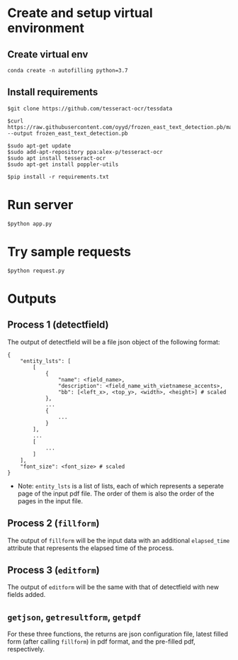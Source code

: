 # Create and setup virtual environment
## Create virtual env
```
conda create -n autofilling python=3.7
```
## Install requirements
```
$git clone https://github.com/tesseract-ocr/tessdata

$curl https://raw.githubusercontent.com/oyyd/frozen_east_text_detection.pb/master/frozen_east_text_detection.pb --output frozen_east_text_detection.pb

$sudo apt-get update
$sudo add-apt-repository ppa:alex-p/tesseract-ocr
$sudo apt install tesseract-ocr
$sudo apt-get install poppler-utils

$pip install -r requirements.txt
```

# Run server
```
$python app.py
```

# Try sample requests
```
$python request.py
```

# Outputs
## Process 1 (detectfield)
The output of detectfield will be a file json object of the following format:
```
{
    "entity_lsts": [
        [
            {
                "name": <field_name>,
                "description": <field_name_with_vietnamese_accents>,
                "bb": [<left_x>, <top_y>, <width>, <height>] # scaled
            },
            ...
            {
                ...
            }
        ],
        ...
        [
            ...
        ]
    ],
    "font_size": <font_size> # scaled
}
```
* Note: `entity_lsts` is a list of lists, each of which represents a seperate page of the input pdf file. The order of them is also the order of the pages in the input file.

## Process 2 (`fillform`)
The output of `fillform` will be the input data with an additional `elapsed_time` attribute that represents the elapsed time of the process.

## Process 3 (`editform`)
The output of `editform` will be the same with that of detectfield with new fields added.

## `getjson`, `getresultform`, `getpdf`
For these three functions, the returns are json configuration file, latest filled form (after calling `fillform`) in pdf format, and the pre-filled pdf, respectively.











